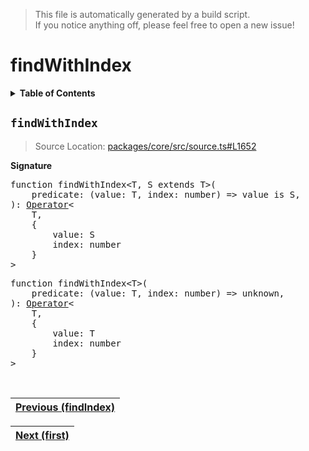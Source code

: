 > This file is automatically generated by a build script.<br>If you notice anything off, please feel free to open a new issue!

# findWithIndex

<details><summary><b>Table of Contents</b></summary>

1. [<code>findWithIndex</code>](#findWithIndex)</details>

## <a name="findWithIndex"></a><code>findWithIndex</code>

> Source Location: [packages\/core\/src\/source.ts#L1652](..\/..\/packages\/core\/src\/source.ts#L1652)

<b>Signature</b>

<pre>function findWithIndex&lt;T, S extends T&gt;(<br>    predicate: (value: T, index: number) =&gt; value is S,<br>): <a href="000-Operator.md#Operator">Operator</a>&lt;<br>    T,<br>    {<br>        value: S<br>        index: number<br>    }<br>&gt;</pre>

<pre>function findWithIndex&lt;T&gt;(<br>    predicate: (value: T, index: number) =&gt; unknown,<br>): <a href="000-Operator.md#Operator">Operator</a>&lt;<br>    T,<br>    {<br>        value: T<br>        index: number<br>    }<br>&gt;</pre><br>

| [Previous \(findIndex\)](029-findIndex.md#readme) |
| --- |

<div align="right">

| [Next \(first\)](031-first.md#readme) |
| --- |
</div>
